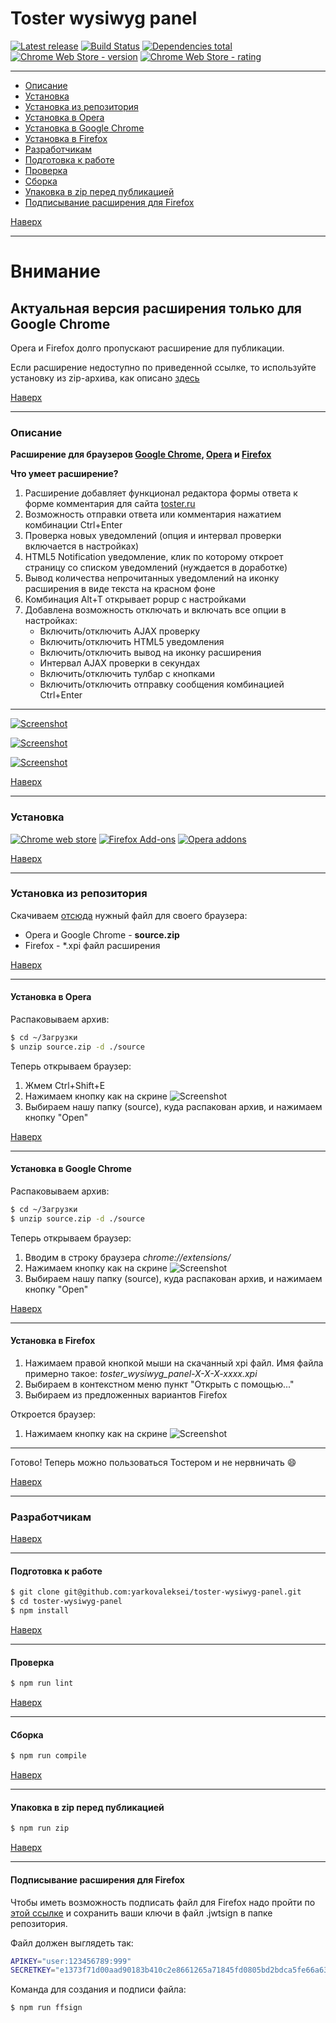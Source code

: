 # Toster wysiwyg panel

[![Latest release](https://img.shields.io/github/release/yarkovaleksei/toster-wysiwyg-panel.svg)](https://github.com/yarkovaleksei/toster-wysiwyg-panel/releases/latest)  [![Build Status](https://travis-ci.org/yarkovaleksei/toster-wysiwyg-panel.svg?branch=master)](https://travis-ci.org/yarkovaleksei/toster-wysiwyg-panel)  [![Dependencies total](https://david-dm.org/yarkovaleksei/toster-wysiwyg-panel.svg)](https://david-dm.org/yarkovaleksei/toster-wysiwyg-panel.svg)  [![Chrome Web Store - version](https://img.shields.io/chrome-web-store/v/kpfolongmglpleidinnhnlefeoljdecm.svg)](https://chrome.google.com/webstore/detail/toster-wysiwyg-panel/kpfolongmglpleidinnhnlefeoljdecm?hl=ru&gl=RU)  [![Chrome Web Store - rating](https://img.shields.io/chrome-web-store/rating/kpfolongmglpleidinnhnlefeoljdecm.svg)](https://chrome.google.com/webstore/detail/toster-wysiwyg-panel/kpfolongmglpleidinnhnlefeoljdecm?hl=ru&gl=RU)

- - -
+ [Описание](#Описание)
+ [Установка](#Установка)
+ [Установка из репозитория](#Установка-из-репозитория)
+ [Установка в Opera](#Установка-в-opera)
+ [Установка в Google Chrome](#Установка-в-google-chrome)
+ [Установка в Firefox](#Установка-в-firefox)
+ [Разработчикам](#Разработчикам)
+ [Подготовка к работе](#Подготовка-к-работе)
+ [Проверка](#Проверка)
+ [Сборка](#Сборка)
+ [Упаковка в zip перед публикацией](#Упаковка-в-zip-перед-публикацией)
+ [Подписывание расширения для Firefox](#Подписывание-расширения-для-firefox)

[Наверх](#toster-wysiwyg-panel)

- - -
# Внимание

## Актуальная версия расширения только для Google Chrome

Opera и Firefox долго пропускают расширение для публикации. 

Если расширение недоступно по приведенной ссылке, то используйте установку из zip-архива, как описано [здесь](#Установка-из-репозитория)

[Наверх](#toster-wysiwyg-panel)

- - -
### Описание

**Расширение для браузеров [Google Chrome](https://chrome.google.com/webstore/detail/toster-wysiwyg-panel/kpfolongmglpleidinnhnlefeoljdecm), [Opera](https://addons.opera.com/ru/extensions/details/toster-wysiwyg-panel/) и [Firefox](https://addons.mozilla.org/en-US/firefox/addon/toster-wysiwyg-panel/)**

**Что умеет расширение?**

1. Расширение добавляет функционал редактора формы ответа к форме комментария для сайта [toster.ru](https://toster.ru)
2. Возможность отправки ответа или комментария нажатием комбинации Ctrl+Enter
3. Проверка новых уведомлений (опция и интервал проверки включается в настройках)
4. HTML5 Notification уведомление, клик по которому откроет страницу со списком уведомлений (нуждается в доработке)
5. Вывод количества непрочитанных уведомлений на иконку расширения в виде текста на красном фоне
6. Комбинация Alt+T открывает popup с настройками
7. Добавлена возможность отключать и включать все опции в настройках:
    - Включить/отключить AJAX проверку
    - Включить/отключить HTML5 уведомления
    - Включить/отключить вывод на иконку расширения
    - Интервал AJAX проверки в секундах
    - Включить/отключить тулбар с кнопками
    - Включить/отключить отправку сообщения комбинацией Ctrl+Enter

- - -
[![Screenshot](img/screen-form.png)](img/screen-form.png)

[![Screenshot](img/screen-settings.png)](img/screen-settings.png)

[![Screenshot](img/screen-notify.png)](img/screen-notify.png)

[Наверх](#toster-wysiwyg-panel)

- - -
### Установка

[![Chrome web store](img/chrome.png)](https://chrome.google.com/webstore/detail/toster-wysiwyg-panel/kpfolongmglpleidinnhnlefeoljdecm)  [![Firefox Add-ons](img/ff.jpg)](https://addons.mozilla.org/en-US/firefox/addon/toster-wysiwyg-panel/)  [![Opera addons](img/opera.png)](https://addons.opera.com/ru/extensions/details/toster-wysiwyg-panel/)

[Наверх](#toster-wysiwyg-panel)

- - -
### Установка из репозитория

Скачиваем [отсюда](https://github.com/yarkovaleksei/toster-wysiwyg-panel/releases/latest) нужный файл для своего браузера:

- Opera и Google Chrome - **source.zip**
- Firefox - *.xpi файл расширения

[Наверх](#toster-wysiwyg-panel)

- - -
#### Установка в Opera

Распаковываем архив:

```bash
$ cd ~/Загрузки
$ unzip source.zip -d ./source
```

Теперь открываем браузер:

1. Жмем Ctrl+Shift+E
2. Нажимаем кнопку как на скрине
![Screenshot](img/opera-how-to.png)
3. Выбираем нашу папку (source), куда распакован архив, и нажимаем кнопку "Open"

[Наверх](#toster-wysiwyg-panel)

- - -
#### Установка в Google Chrome

Распаковываем архив:

```bash
$ cd ~/Загрузки
$ unzip source.zip -d ./source
```

Теперь открываем браузер:

1. Вводим в строку браузера *chrome://extensions/*
2. Нажимаем кнопку как на скрине
![Screenshot](img/chrome-how-to.png)
3. Выбираем нашу папку (source), куда распакован архив, и нажимаем кнопку "Open"

[Наверх](#toster-wysiwyg-panel)

- - -
#### Установка в Firefox

1. Нажимаем правой кнопкой мыши на скачанный xpi файл. Имя файла примерно такое: *toster_wysiwyg_panel-X-X-X-xxxx.xpi*
2. Выбираем в контекстном меню пункт "Открыть с помощью..."
3. Выбираем из предложенных вариантов Firefox

Откроется браузер:

1. Нажимаем кнопку как на скрине
![Screenshot](img/ff-how-to.jpg)

- - -
Готово! Теперь можно пользоваться Тостером и не нервничать :smile:

[Наверх](#toster-wysiwyg-panel)

- - -
### Разработчикам

[Наверх](#toster-wysiwyg-panel)

- - -
#### Подготовка к работе

```bash
$ git clone git@github.com:yarkovaleksei/toster-wysiwyg-panel.git
$ cd toster-wysiwyg-panel
$ npm install
```

[Наверх](#toster-wysiwyg-panel)

- - -
#### Проверка

```bash
$ npm run lint
```

[Наверх](#toster-wysiwyg-panel)

- - -
#### Сборка

```bash
$ npm run compile
```

[Наверх](#toster-wysiwyg-panel)

- - -
#### Упаковка в zip перед публикацией

```bash
$ npm run zip
```

[Наверх](#toster-wysiwyg-panel)

- - -
#### Подписывание расширения для Firefox

Чтобы иметь возможность подписать файл для Firefox надо пройти по [этой ссылке](https://addons.mozilla.org/en-US/developers/addon/api/key/) и сохранить ваши ключи в файл .jwtsign в папке репозитория.

Файл должен выглядеть так:

```bash
APIKEY="user:123456789:999"
SECRETKEY="e1373f71d00aad90183b410c2e8661265a71845fd0805bd2bdca5fe66a635cfb"
```

Команда для создания и подписи файла:

```bash
$ npm run ffsign
```
